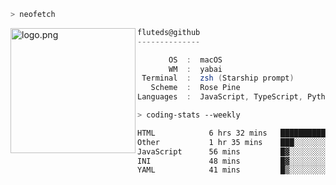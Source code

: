 ```zsh
> neofetch
```

<!--img align="left" src="https://github.com/fluteds.png" alt="logo.png" width="200"/>-->
<img align="left" src="https://external-content.duckduckgo.com/iu/?u=https%3A%2F%2F78.media.tumblr.com%2F975fca5f82161b190efdcaa05ffbd4ec%2Ftumblr_p6q6m9TJF01x3p3jmo1_500.png&f=1&nofb=1" alt="logo.png" width="200"/>

```csharp
fluteds@github
--------------

       OS  :  macOS
       WM  :  yabai
 Terminal  :  zsh (Starship prompt)  
   Scheme  :  Rose Pine  
Languages  :  JavaScript, TypeScript, Python, HTML, CSS  

```

```zsh
> coding-stats --weekly
```

<!--START_SECTION:waka-->

```txt
HTML            6 hrs 32 mins   ████████████▓░░░░░░░░░░░░   50.42 %
Other           1 hr 35 mins    ███░░░░░░░░░░░░░░░░░░░░░░   12.32 %
JavaScript      56 mins         █▓░░░░░░░░░░░░░░░░░░░░░░░   07.24 %
INI             48 mins         █▓░░░░░░░░░░░░░░░░░░░░░░░   06.26 %
YAML            41 mins         █▒░░░░░░░░░░░░░░░░░░░░░░░   05.28 %
```

<!--END_SECTION:waka-->
